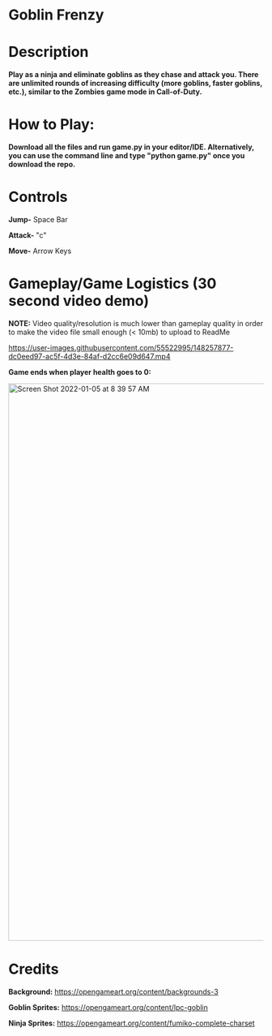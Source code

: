 # Goblin Frenzy

# Description

**Play as a ninja and eliminate goblins as they chase and attack you. There are unlimited rounds of increasing difficulty (more goblins, faster goblins, etc.), similar to the Zombies game mode in Call-of-Duty.**

# How to Play:

**Download all the files and run game.py in your editor/IDE. Alternatively, you can use the command line and type "python game.py" once you download the repo.**

# Controls 

**Jump-** Space Bar   

**Attack-** "c"    

**Move-** Arrow Keys 


# Gameplay/Game Logistics (30 second video demo)

**NOTE:** Video quality/resolution is much lower than gameplay quality in order to make the video file small enough (< 10mb) to upload to ReadMe


https://user-images.githubusercontent.com/55522995/148257877-dc0eed97-ac5f-4d3e-84af-d2cc6e09d647.mp4


**Game ends when player health goes to 0:**


<img width="1099" alt="Screen Shot 2022-01-05 at 8 39 57 AM" src="https://user-images.githubusercontent.com/55522995/148258271-6bd5757e-94be-4280-afad-71775385cfc5.png">


# Credits

**Background:** https://opengameart.org/content/backgrounds-3

**Goblin Sprites:** https://opengameart.org/content/lpc-goblin

**Ninja Sprites:** https://opengameart.org/content/fumiko-complete-charset



